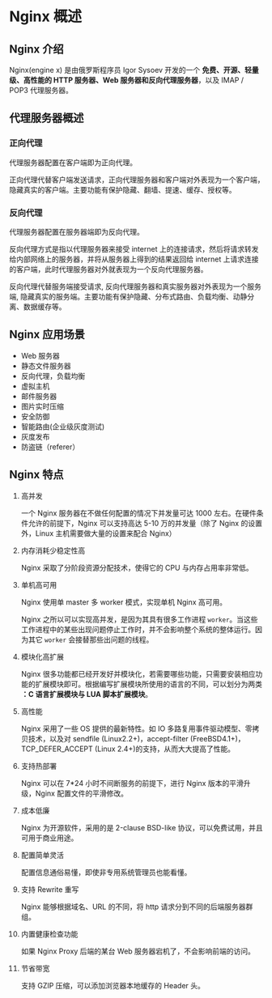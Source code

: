 # Nginx 概述



## Nginx 介绍

Nginx(engine x)  是由俄罗斯程序员 Igor Sysoev 开发的一个 **免费、开源、轻量级、高性能的 HTTP 服务器、Web 服务器和反向代理服务器**，以及 IMAP / POP3 代理服务器。

## 代理服务器概述

### 正向代理

代理服务器配置在客户端即为正向代理。

正向代理代替客户端发送请求，正向代理服务器和客户端对外表现为一个客户端，隐藏真实的客户端。主要功能有保护隐藏、翻墙、提速、缓存、授权等。

### 反向代理

代理服务器配置在服务器端即为反向代理。

反向代理方式是指以代理服务器来接受 internet 上的连接请求，然后将请求转发给内部网络上的服务器，并将从服务器上得到的结果返回给 internet 上请求连接的客户端，此时代理服务器对外就表现为一个反向代理服务器。

反向代理代替服务端接受请求, 反向代理服务器和真实服务器对外表现为一个服务端, 隐藏真实的服务端。主要功能有保护隐藏、分布式路由、负载均衡、动静分离、数据缓存等。

## Nginx 应用场景

- Web 服务器
- 静态文件服务器
- 反向代理，负载均衡
- 虚拟主机
- 邮件服务器
- 图片实时压缩
- 安全防御
- 智能路由(企业级灰度测试)
- 灰度发布
- 防盗链（referer）

## Nginx 特点

1. 高并发

   一个 Nginx 服务器在不做任何配置的情况下并发量可达 1000 左右。在硬件条件允许的前提下，Nginx 可以支持高达 5-10 万的并发量（除了 Nginx 的设置外，Linux 主机需要做大量的设置来配合 Nginx）

2. 内存消耗少稳定性高

   Nginx 采取了分阶段资源分配技术，使得它的 CPU 与内存占用率非常低。

3. 单机高可用

   Nginx 使用单 master 多 worker 模式，实现单机 Nginx 高可用。

   Nginx 之所以可以实现高并发，是因为其具有很多工作进程 `worker`。当这些工作进程中的某些出现问题停止工作时，并不会影响整个系统的整体运行。因为其它 `worker` 会接替那些出问题的线程。

4. 模块化高扩展

   Nginx 很多功能都已经开发好并模块化，若需要哪些功能，只需要安装相应功能的扩展模块即可。根据编写扩展模块所使用的语言的不同，可以划分为两类 **：C 语言扩展模块与 LUA 脚本扩展模块**。

5. 高性能

   Nginx 采用了一些 OS 提供的最新特性。如 IO 多路复用事件驱动模型、零拷贝技术，以及对 sendfile (Linux2.2+)，accept-filter (FreeBSD4.1+)，TCP_DEFER_ACCEPT (Linux 2.4+)的支持，从而大大提高了性能。

6. 支持热部署

   Nginx 可以在 7*24 小时不间断服务的前提下，进行 Nginx 版本的平滑升级，Nginx 配置文件的平滑修改。

7. 成本低廉

   Nginx 为开源软件，采用的是 2-clause BSD-like 协议，可以免费试用，并且可用于商业用途。

8. 配置简单灵活

   配置信息通俗易懂，即使非专用系统管理员也能看懂。

9. 支持 Rewrite 重写

   Nginx 能够根据域名、URL 的不同，将 http 请求分到不同的后端服务器群组。

10. 内置健康检查功能

    如果 Nginx Proxy 后端的某台 Web 服务器宕机了，不会影响前端的访问。

11. 节省带宽

    支持 GZIP 压缩，可以添加浏览器本地缓存的 Header 头。



